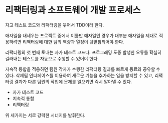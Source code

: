 # 리팩터링과 소프트웨어 개발 프로세스

자고 테스트 코드와 리팩터링을 묶어서 TDD이라 한다.

애자일을 내세우는 프로젝트 중에서 이름만 애자일인 경우가 대부분 애자일을 제대로 적용하려면 리팩터링에 대한 팀의 역량과 열정이 뒷받침되어야 한다.

리팩터링의 첫 번째 토내는 자가 테스트 코드다. 프로그래밍 도중 발생한 오류를 확실히 걸러내는 테스트를 자동으로 수행할 수 있어야 한다.

지속적 통합을 적용하면 팀원 각자가 수행한 리팩터링 결과를 빠르게 동료와 공유할 수 있다. 삭제될 인터페이스를 이용하여 새로운 기능을 추가하는 일을 방지할 수 있고, 리팩터링 결과가 다른 팀원의 작업에 문제를 일으키면 즉시 알아낼 수 있다.

-   자가 테스트 코드
-   지속적 통합
-   리팩터링

위 세가지는 서로 강력한 시너지를 발휘한다.
